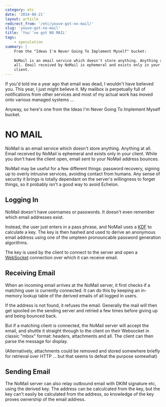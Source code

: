 ```yaml
---
category: etc
date: '2014-08-21'
layout: article
redirect_from: '/etc/youve-got-no-mail/'
slug: 'youve-got-no-mail'
title: 'You''ve got NO MAIL'
tags:
    - speculation
summary: |
    From the "Ideas I'm Never Going To Implement Myself" bucket:
    
    NoMail is an email service which doesn't store anything. Anything at
    all. Email received by NoMail is ephemeral and exists only in your
    client.
---
```


If you'd told me a year ago that email was dead, I wouldn't have
believed you. This year, I just might believe it. My mailbox is
perpetually full of notifications from other services and most of my
actual work has moved onto various managed systems ...

Anyway, so here's one from the Ideas I'm Never Going To Implement Myself
bucket.

NO MAIL
=======

NoMail is an email service which doesn't store anything. Anything at
all. Email received by NoMail is ephemeral and exists only in your
client. While you don't have the client open, email sent to your NoMail
address bounces.

NoMail may be useful for a few different things: password recovery,
signing up to overly intrusive services, avoiding contact from humans.
Any sense of security it brings is totally dependant on the server's
willingness to forget things, so it probably isn't a good way to avoid
Echelon.

Logging In
----------

NoMail doesn't have usernames or passwords. It doesn't even remember
which email addresses exist.

Instead, the user just enters in a pass phrase, and NoMail uses a
[KDF](http://en.wikipedia.org/wiki/Key_derivation_function) to calculate
a key. The key is then hashed and used to derive an anonymous email
address using one of the umpteen pronouncable password generation
algorithms.

The key is used by the client to connect to the server and open a
[WebSocket](https://www.websocket.org/) connection over which it can
receive email.

Receiving Email
---------------

When an incoming email arrives at the NoMail server, it first checks if
a matching user is currently connected. It can do this by keeping an
in-memory lookup table of the derived emails of all logged in users.

If the address is not found, it refuses the email. Generally the mail
will then get spooled on the sending server and retried a few times
before giving up and being bounced back.

But if a matching client *is* connected, the NoMail server will accept
the email, and shuttle it straight through to the client on their
Websocket in classic "mbox" format: headers, attachments and all. The
client can then parse the message for display.

(Alternatively, attachments could be removed and stored somewhere
briefly for retrieval over HTTP ... but that seems to defeat the purpose
somewhat)

Sending Email
-------------

The NoMail server can also relay outbound email with DKIM signature etc,
using the derived key. The address can be calculcated from the key, but
the key can't easily be calculated from the address, so knowledge of the
key proves ownership of the email address.
